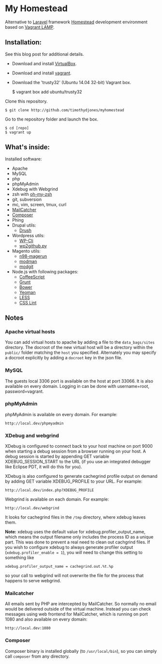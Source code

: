 My Homestead
============

Alternative to [Laravel](http://www.laravel.com/) framework [Homestead](http://laravel.com/docs/homestead) development environment based on [Vagrant LAMP](https://github.com/r8/vagrant-lamp).

Installation:
-------------

See this blog post for additional details.

- Download and install [VirtualBox](http://www.virtualbox.org/).

- Download and install [vagrant](http://vagrantup.com/).

- Download the 'trusty32' (Ubuntu 14.04 32-bit) Vagrant box.

    $ vagrant box add ubuntu/trusty32

Clone this repository.

    $ git clone http://github.com/timothydjones/myhomestead

Go to the repository folder and launch the box.

    $ cd [repo]
    $ vagrant up

What's inside:
--------------

Installed software:

* Apache
* MySQL
* php
* phpMyAdmin
* Xdebug with Webgrind
* zsh with [oh-my-zsh](https://github.com/robbyrussell/oh-my-zsh)
* git, subversion
* mc, vim, screen, tmux, curl
* [MailCatcher](http://mailcatcher.me/)
* [Composer](http://getcomposer.org/)
* Phing
* Drupal utils:
    * [Drush](http://drupal.org/project/drush)
* Wordpress utils:
    * [WP-Cli](http://wp-cli.org/)
    * [wp2github.py](http://github.com/r8/wp2github.py)
* Magento utils:
    * [n98-magerun](https://github.com/netz98/n98-magerun)
    * [modman](https://github.com/colinmollenhour/modman)
    * [modgit](https://github.com/jreinke/modgit)
* Node.js with following packages:
    * [CoffeeScript](http://coffeescript.org)
    * [Grunt](http://gruntjs.com/)
    * [Bower](http://bower.io)
    * [Yeoman](http://yeoman.io)
    * [LESS](http://lesscss.org)
    * [CSS Lint](http://csslint.net)

Notes
-----

### Apache virtual hosts

You can add virtual hosts to apache by adding a file to the `data_bags/sites`
directory. The docroot of the new virtual host will be a directory within the
`public/` folder matching the `host` you specified. Alternately you may specify
a docroot explicitly by adding a `docroot` key in the json file.

### MySQL

The guests local 3306 port is available on the host at port 33066. It is also available on every domain. Logging in can be done with username=root, password=vagrant.

### phpMyAdmin

phpMyAdmin is available on every domain. For example:

    http://local.dev/phpmyadmin

### XDebug and webgrind

XDebug is configured to connect back to your host machine on port 9000 when
starting a debug session from a browser running on your host. A debug session is
started by appending GET variable XDEBUG_SESSION_START to the URL (if you use an
integrated debugger like Eclipse PDT, it will do this for you).

XDebug is also configured to generate cachegrind profile output on demand by
adding GET variable XDEBUG_PROFILE to your URL. For example:

    http://local.dev/index.php?XDEBUG_PROFILE

Webgrind is available on each domain. For example:

    http://local.dev/webgrind

It looks for cachegrind files in the `/tmp` directory, where xdebug leaves them.

**Note:** xdebug uses the default value for xdebug.profiler_output_name, which
means the output filename only includes the process ID as a unique part. This
was done to prevent a real need to clean out cachgrind files. If you wish to
configure xdebug to always generate profiler output
(`xdebug.profiler_enable = 1`), you *will* need to change this setting to
something like

    xdebug.profiler_output_name = cachegrind.out.%t.%p

so your call to webgrind will not overwrite the file for the process that
happens to serve webgrind.

### Mailcatcher

All emails sent by PHP are intercepted by MailCatcher. So normally no email would be delivered outside of the virtual machine. Instead you can check messages using web frontend for MailCatcher, which is running on port 1080 and also available on every domain:

    http://local.dev:1080

### Composer

Composer binary is installed globally (to `/usr/local/bin`), so you can simply call `composer` from any directory.
